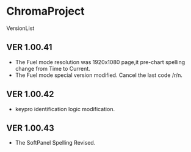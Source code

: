 # ChromaProject
VersionList


## VER 1.00.41
* The Fuel mode resolution was 1920x1080 page,it pre-chart spelling change from Time to Current.
* The Fuel mode special version modified. Cancel the last code /r/n.
## VER 1.00.42
* keypro identification logic modification.
## VER 1.00.43
* The SoftPanel Spelling Revised. 

